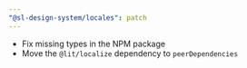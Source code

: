 ```yaml
---
"@sl-design-system/locales": patch
---
```


- Fix missing types in the NPM package
- Move the `@lit/localize` dependency to `peerDependencies`

